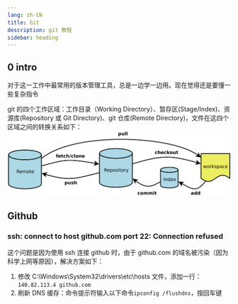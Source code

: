 ```yaml
---
lang: zh-CN
title: Git
description: git 教程
sidebar: heading
---
```


## 0 intro

对于这一工作中最常用的版本管理工具，总是一边学一边用。现在觉得还是要懂一些复杂指令

git 的四个工作区域：工作目录（Working Directory）、暂存区(Stage/Index)、资源库(Repository 或 Git Directory)、git 仓库(Remote Directory)，文件在这四个区域之间的转换关系如下：
![alt text](assets/image.png)

## Github

### ssh: connect to host github.com port 22: Connection refused

这个问题是因为使用 ssh 连接 github 时，由于 github.com 的域名被污染（因为科学上网等原因），解决方案如下：

1. 修改 C:\Windows\System32\drivers\etc\hosts 文件，添加一行：`140.82.113.4 github.com`
2. 刷新 DNS 缓存：命令提示符输入以下命令`ipconfig /flushdns`，按回车键
